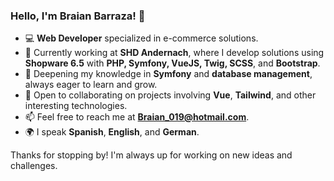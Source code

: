 ### Hello, I'm Braian Barraza! 👋

- 💻 **Web Developer** specialized in e-commerce solutions.
- 🚀 Currently working at **SHD Andernach**, where I develop solutions using **Shopware 6.5** with **PHP, Symfony, VueJS, Twig, SCSS**, and **Bootstrap**.
- 🌱 Deepening my knowledge in **Symfony** and **database management**, always eager to learn and grow.
- 🤝 Open to collaborating on projects involving **Vue**, **Tailwind**, and other interesting technologies.
- 📫 Feel free to reach me at **Braian_019@hotmail.com**.
- 🌍 I speak **Spanish**, **English**, and **German**.

Thanks for stopping by! I'm always up for working on new ideas and challenges.

<!---
BraianBarraza/BraianBarraza is a ✨ special ✨ repository because its `README.md` (this file) appears on your GitHub profile.
You can click the Preview link to take a look at your changes.
--->
